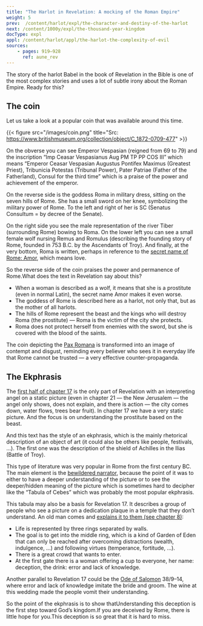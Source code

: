 ```yaml
---
title: "The Harlot in Revelation: A mocking of the Roman Empire"
weight: 5
prev:  /content/harlot/expl/the-character-and-destiny-of-the-harlot
next: /content/1000y/expl/the-thousand-year-kingdom
docType: expl
appl: /content/harlot/appl/the-harlot-the-complexity-of-evil
sources: 
    - pages: 919–928
      ref: aune_rev
---
```


The story of the harlot Babel in the book of Revelation in the Bible is one of the most complex stories and uses a lot of subtle irony about the Roman Empire. Ready for this?

## The coin

<a name="55d4"></a>
Let us take a look at a popular coin that was available around this time.

{{< figure src="/images/coin.png" title="Src: https://www.britishmuseum.org/collection/object/C_1872-0709-477" >}}

On the obverse you can see Emperor Vespasian (reigned from 69 to 79) and the inscription “Imp Ceasar Vespasianus Aug PM TP PP COS III” which means “Emperor Ceasar Vespasian Augustus Pontifex Maximus (Greatest Priest), Tribunicia Potestas (Tribunal Power), Pater Patriae (Father of the Fatherland), Consul for the third time” which is a praise of the power and achievement of the emperor.

On the reverse side is the goddess Roma in military dress, sitting on the seven hills of Rome. She has a small sword on her knee, symbolizing the military power of Rome. To the left and right of her is SC (Senatus Consultum = by decree of the Senate).

On the right side you see the male representation of the river Tiber (surrounding Rome) bowing to Roma. On the lower left you can see a small female wolf nursing Remus and Romulus (describing the founding story of Rome, founded in 753 B.C. by the Ascendants of Troy). And finally, at the very bottom, Roma is written, perhaps in reference to the [secret name of Rome: Amor](https://www.quartahospitalityinrome.com/en/Rome-and-the-secret-of-its-name/), which means love.

So the reverse side of the coin praises the power and permanence of Rome.What does the text in Revelation say about this?

- When a woman is described as a wolf, it means that she is a prostitute (even in normal Latin), the secret name Amor makes it even worse.
- The goddess of Rome is described here as a harlot, not only that, but as the mother of all harlots.
- The hills of Rome represent the beast and the kings who will destroy Roma (the prostitute) — Roma is the victim of the city she protects.
- Roma does not protect herself from enemies with the sword, but she is covered with the blood of the saints.

The coin depicting the [Pax Romana](/background/history/expl/pax-romana-key-to-understand-the-book-of-revelation) is transformed into an image of contempt and disgust, reminding every believer who sees it in everyday life that Rome cannot be trusted — a very effective counter-propaganda.

## The Ekphrasis

<a name="66fb"></a>
The [first half of chapter 17](https://www.bibleserver.com/NIV/Revelation17%3A1-13) is the only part of Revelation with an interpreting angel on a static picture (even in chapter 21 — the New Jerusalem — the angel only shows, does not explain, and there is action — the city comes down, water flows, trees bear fruit). In chapter 17 we have a very static picture. And the focus is on understanding the prostitute based on the beast.

And this text has the style of an ekphrasis, which is the mainly rhetorical description of an object of art (it could also be others like people, festivals, …). The first one was the description of the shield of Achilles in the Ilias (Battle of Troy).

This type of literature was very popular in Rome from the first century BC. The main element is the [bewildered narrator](https://www.bibleserver.com/NIV/Revelation17%3A7), because the point of it was to either to have a deeper understanding of the picture or to see the deeper/hidden meaning of the picture which is sometimes hard to decipher like the “Tabula of Cebes” which was probably the most popular ekphrasis.

This tabula may also be a basis for Revelation 17. It describes a group of people who see a picture on a dedication plaque in a temple that they don’t understand. An old man comes and [explains it to them (see chapter 8)](https://archive.org/details/cebestabletwithi00cebeiala/page/n4/mode/1up?view=theater):

- Life is represented by three rings separated by walls.
- The goal is to get into the middle ring, which is a kind of Garden of Eden that can only be reached after overcoming distractions (wealth, indulgence, …) and following virtues (temperance, fortitude, …).
- There is a great crowd that wants to enter.
- At the first gate there is a woman offering a cup to everyone, her name: deception, the drink: error and lack of knowledge.

Another parallel to Revelation 17 could be the [Ode of Salomon](https://en.wikipedia.org/wiki/Odes_of_Solomon) 38/9–14, where error and lack of knowledge imitate the bride and groom. The wine at this wedding made the people vomit their understanding.

So the point of the ekphrasis is to show thatUnderstanding this deception is the first step toward God’s kingdom.If you are deceived by Rome, there is little hope for you.This deception is so great that it is hard to miss.
